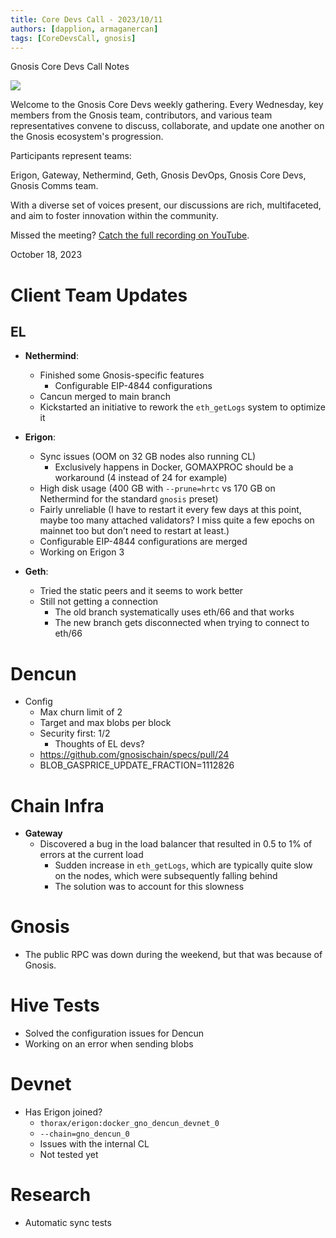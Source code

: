 ```yaml
---
title: Core Devs Call - 2023/10/11
authors: [dapplion, armaganercan]
tags: [CoreDevsCall, gnosis]
---
```


Gnosis Core Devs Call Notes

![](https://hackmd.io/_uploads/ryeukiT-6.png)

Welcome to the Gnosis Core Devs weekly gathering. Every Wednesday, key members from the Gnosis team, contributors, and various team representatives convene to discuss, collaborate, and update one another on the Gnosis ecosystem's progression.

Participants represent teams:

Erigon, Gateway, Nethermind, Geth, Gnosis DevOps, Gnosis Core Devs, Gnosis Comms team.

With a diverse set of voices present, our discussions are rich, multifaceted, and aim to foster innovation within the community.

Missed the meeting? [Catch the full recording on YouTube](https://youtu.be/9Y0ILUDFsd8).

October 18, 2023

# Client Team Updates
## EL

* **Nethermind**: 
  * Finished some Gnosis-specific features
    * Configurable EIP-4844 configurations
  * Cancun merged to main branch
  * Kickstarted an initiative to rework the `eth_getLogs` system to optimize it


* **Erigon**: 
  * Sync issues (OOM on 32 GB nodes also running CL)
    * Exclusively happens in Docker, GOMAXPROC should be a workaround (4 instead of 24 for example)
  * High disk usage (400 GB with `--prune=hrtc` vs 170 GB on Nethermind for the standard `gnosis` preset)
  * Fairly unreliable (I have to restart it every few days at this point, maybe too many attached validators? I miss quite a few epochs on mainnet too but don’t need to restart at least.)
  * Configurable EIP-4844 configurations are merged
  * Working on Erigon 3


* **Geth**:
  * Tried the static peers and it seems to work better
  * Still not getting a connection
    * The old branch systematically uses eth/66 and that works
    * The new branch gets disconnected when trying to connect to eth/66


# Dencun

* Config
  * Max churn limit of 2
  * Target and max blobs per block
  * Security first: 1/2
    * Thoughts of EL devs?
  * https://github.com/gnosischain/specs/pull/24
  * BLOB_GASPRICE_UPDATE_FRACTION=1112826

# Chain Infra

* **Gateway**
  * Discovered a bug in the load balancer that resulted in 0.5 to 1% of errors at the current load
    * Sudden increase in `eth_getLogs`, which are typically quite slow on the nodes, which were subsequently falling behind
    * The solution was to account for this slowness

# Gnosis

* The public RPC was down during the weekend, but that was because of Gnosis.

# Hive Tests

* Solved the configuration issues for Dencun
* Working on an error when sending blobs

# Devnet

* Has Erigon joined?
  * `thorax/erigon:docker_gno_dencun_devnet_0`
  * `--chain=gno_dencun_0`
  * Issues with the internal CL
  * Not tested yet

# Research

* Automatic sync tests





















